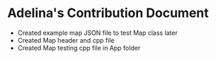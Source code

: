 # Adelina's Contribution Document
+ Created example map JSON file to test Map class later
+ Created Map header and cpp file
+ Created Map testing cpp file in App folder